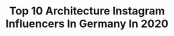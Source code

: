 ---
title: Top 10 Architecture Instagram Influencers In Germany In 2020
description: Identify the most popular Instagram accounts on inBeat.
platform: Instagram
profiles:
  - username: "niklaskamp_"
    fullname: >-
      NIKLAS ©
    location: "Germany"
    followers: 3781
    engagement: 2648
    commentsToLikes: 0.070410
    avatar: "https://scontent-bos3-1.cdninstagram.com/v/t51.2885-19/s320x320/17268047_1371231366256638_8628047100992552960_a.jpg?_nc_ht=scontent-bos3-1.cdninstagram.com&_nc_ohc=sQaCCGRbNxEAX_6y5m0&oh=65ed752374b02f9ac12e33a68b66fbb8&oe=5EBA61D5"
    verified: false
    hashtags: "#visual, #street, #allshooterz, #edgygrams"
  - username: "laracvic"
    fullname: >-
      𝐋𝐀𝐑𝐀 Č𝐎𝐕𝐈Ć
    location: "Germany"
    followers: 3225
    engagement: 4343
    commentsToLikes: 0.068863
    avatar: "https://scontent-ams4-1.cdninstagram.com/v/t51.2885-19/s320x320/89611289_620879405376056_7627956888012849152_n.jpg?_nc_ht=scontent-ams4-1.cdninstagram.com&_nc_ohc=PXDXQ-Ialg8AX9iNfla&oh=2c1ac1a923c278c66570c16d147353e6&oe=5EBA27BE"
    verified: false
    hashtags: ""
  - username: "wohl.photography"
    fullname: >-
      
    location: "Germany"
    followers: 3236
    engagement: 2217
    commentsToLikes: 0.074320
    avatar: "https://scontent-lax3-1.cdninstagram.com/v/t51.2885-19/s320x320/35999144_417763018702704_4110322541661257728_n.jpg?_nc_ht=scontent-lax3-1.cdninstagram.com&_nc_ohc=dWQ3gO_3Kr8AX_Mar0V&oh=427d7ed200d42964996b354456111ca7&oe=5EA1E593"
    verified: false
    hashtags: "#urbanballet, #canonef1635f28ii, #urbanjungle, #colors"
  - username: "pssthannah"
    fullname: >-
      Hannah Schepmann
    location: "Germany"
    followers: 3480
    engagement: 3821
    commentsToLikes: 0.041525
    avatar: "https://scontent-gmp1-1.cdninstagram.com/v/t51.2885-19/s320x320/90087690_241263377053133_1327095523814932480_n.jpg?_nc_ht=scontent-gmp1-1.cdninstagram.com&_nc_ohc=c3GFo1uii6EAX8zThn0&oh=8592bdb22d52168122f526cef642c6aa&oe=5EAE06E4"
    verified: false
    hashtags: "#photography, #cafegram, #zadaaapp, #venedig"
  - username: "madskarlsson84"
    fullname: >-
      Robert H.
    location: "Germany"
    followers: 34407
    engagement: 620
    commentsToLikes: 0.024807
    avatar: "https://scontent-atl3-1.cdninstagram.com/v/t51.2885-19/s320x320/81634065_1721558401315135_9046838474283417600_n.jpg?_nc_ht=scontent-atl3-1.cdninstagram.com&_nc_ohc=aRMszAcS2L0AX-xlLaa&oh=242e0305c98bbcf90b058021bfa16099&oe=5EBC7523"
    verified: false
    hashtags: "#shirt, #socialdistancing, #men, #blue"
  - username: "shirin_noorbakhsh"
    fullname: >-
      Shirin Noorbakhsh
    location: "Germany"
    followers: 274761
    engagement: 639
    commentsToLikes: 0.012263
    avatar: "https://scontent-ams4-1.cdninstagram.com/v/t51.2885-19/s320x320/91291203_2615875725399116_2793240480693878784_n.jpg?_nc_ht=scontent-ams4-1.cdninstagram.com&_nc_ohc=sakz2lmhbckAX9eXyBG&oh=71a2df5273a580a5894ff438b649abe8&oe=5EBAA430"
    verified: false
    hashtags: "#stayhealthy, #wish, #hope, #children"
  - username: "mlsacbc"
    fullname: >-
      Melisa Cebeci
    location: "Germany"
    followers: 157940
    engagement: 456
    commentsToLikes: 0.010103
    avatar: "https://scontent-lhr8-1.cdninstagram.com/v/t51.2885-19/s320x320/81927927_215886709571500_5648623365724831744_n.jpg?_nc_ht=scontent-lhr8-1.cdninstagram.com&_nc_ohc=tZeCLFmGOCwAX8PJ7WP&oh=a7ef8e4d3cd05321b7b7b8c6b52816ca&oe=5EBB4D86"
    verified: false
    hashtags: "#kenzoparfums, #devir"
  - username: "naciahmoreira"
    fullname: >-
      Naciah Moreira
    location: "Germany"
    followers: 2754
    engagement: 1218
    commentsToLikes: 0.068643
    avatar: "https://scontent-lhr8-1.cdninstagram.com/v/t51.2885-19/s320x320/92633153_252209072631908_6368108560504586240_n.jpg?_nc_ht=scontent-lhr8-1.cdninstagram.com&_nc_ohc=nQY6MaTJ8X8AX9tKyqD&oh=872ac80538de6567e01a18ebb9e19e67&oe=5EB92080"
    verified: false
    hashtags: "#filter, #birthdaygirl, #qaurantine, #mirror"
  - username: "sun_pitt"
    fullname: >-
      
    location: "Germany"
    followers: 5458
    engagement: 1734
    commentsToLikes: 0.106476
    avatar: "https://scontent-lhr8-1.cdninstagram.com/v/t51.2885-19/s320x320/75341301_426460131357984_3731771369801646080_n.jpg?_nc_ht=scontent-lhr8-1.cdninstagram.com&_nc_ohc=TNkDybI6XG4AX_Ag4uL&oh=92be2994fbe746e571042fb22b3eac7c&oe=5EB8E4F3"
    verified: false
    hashtags: "#muscari, #citytrip, #tulpen, #anemone"
  - username: "manuela.zita.b"
    fullname: >-
      manuela
    location: "Germany"
    followers: 5843
    engagement: 3142
    commentsToLikes: 0.067970
    avatar: "https://scontent-lhr8-1.cdninstagram.com/v/t51.2885-19/s320x320/74647511_741986849654328_1378525523801538560_n.jpg?_nc_ht=scontent-lhr8-1.cdninstagram.com&_nc_ohc=LWsdGm-cG9MAX97RVZv&oh=9b02a96e61548ab0fc2f88fa1602ca4e&oe=5EBBF58D"
    verified: false
    hashtags: "#traveltheworld, #smiling, #kesselliebe, #roof"
---